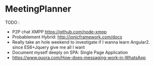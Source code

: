 # MeetingPlanner

TODO : 

* P2P chat XMPP https://github.com/node-xmpp
* Probablement Hybrid: http://ionicframework.com/docs 
* Really take an hole weekend to investigate if I wanna learn Angular2. since ES6+Jquery give me all I want
* Document myself deeply on SPA: Single Page Application
* https://www.quora.com/How-does-messaging-work-in-WhatsApp
